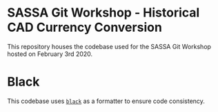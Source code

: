 # SASSA Git Workshop - Historical CAD Currency Conversion

This repository houses the codebase used for the SASSA Git Workshop hosted on
February 3rd 2020.

# Black

This codebase uses [`black`](https://black.readthedocs.io/en/stable/) as a
formatter to ensure code consistency.
